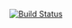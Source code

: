 [![Build Status](https://github.com/webinertia/aurora/actions/workflows/continuous-integration.yml/badge.svg)](https://github.com/webinertia/aurora/actions/workflows/continuous-integration.yml)
